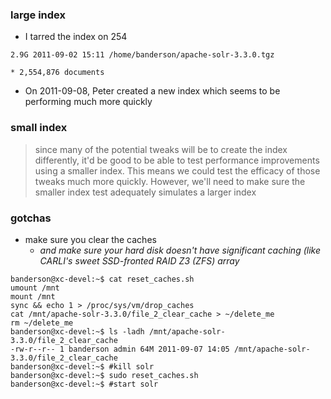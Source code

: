 ### large index ###
  * I tarred the index on 254
```
2.9G 2011-09-02 15:11 /home/banderson/apache-solr-3.3.0.tgz
```
    * 2,554,876 documents
  * On 2011-09-08, Peter created a new index which seems to be performing much more quickly

### small index ###
> since many of the potential tweaks will be to create the index differently, it'd be good to be able to test performance improvements using a smaller index.  This means we could test the efficacy of those tweaks much more quickly.  However, we'll need to make sure the smaller index test adequately simulates a larger index

### gotchas ###
  * make sure you clear the caches
    * _and make sure your hard disk doesn't have significant caching (like CARLI's sweet SSD-fronted RAID Z3 (ZFS) array_
```
banderson@xc-devel:~$ cat reset_caches.sh
umount /mnt
mount /mnt
sync && echo 1 > /proc/sys/vm/drop_caches
cat /mnt/apache-solr-3.3.0/file_2_clear_cache > ~/delete_me
rm ~/delete_me
banderson@xc-devel:~$ ls -ladh /mnt/apache-solr-3.3.0/file_2_clear_cache
-rw-r--r-- 1 banderson admin 64M 2011-09-07 14:05 /mnt/apache-solr-3.3.0/file_2_clear_cache
banderson@xc-devel:~$ #kill solr
banderson@xc-devel:~$ sudo reset_caches.sh
banderson@xc-devel:~$ #start solr
```